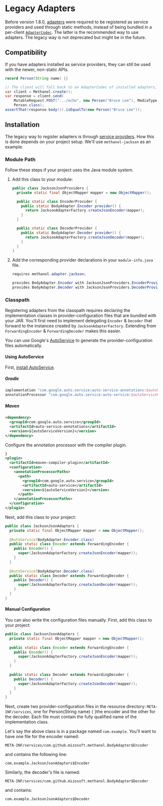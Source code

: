 # Legacy Adapters

Before version 1.8.0, [adapters](adapters.md) were required to be registered as service providers and used through
static methods, instead of being bundled in a per-client [`AdapterCodec`][adaptercodec_javadoc]. The latter is the
recommended way to use adapters. The legacy way is not deprecated but might be in the future.

## Compatibility

If you have adapters installed as service providers, they can still be used with the newer, non-static APIs.

```java
record Person(String name) {}

// The client will fall back to an AdapterCodec of installed adapters, if any.
var client = Methanol.create();
var response = client.send(
    MutableRequest.POST(".../echo", new Person("Bruce Lee"), MediaType.APPLICATION_JSON),
    Person.class);
assertThat(response.body()).isEqualTo(new Person("Bruce Lee"));
```

## Installation

The legacy way to register adapters is through [service providers][serviceloader_javadoc].
How this is done depends on your project setup. We'll use `methanol-jackson` as an example.

### Module Path

Follow these steps if your project uses the Java module system.

1. Add this class to your module:

    ```java
    public class JacksonJsonProviders {
      private static final ObjectMapper mapper = new ObjectMapper();
   
      public static class EncoderProvider {
        public static BodyAdapter.Encoder provider() {
          return JacksonAdapterFactory.createJsonEncoder(mapper);
        }
      }
   
      public static class DecoderProvider {
        public static BodyAdapter.Decoder provider() {
          return JacksonAdapterFactory.createJsonDecoder(mapper);
        }
      }
    }
    ```

2. Add the corresponding provider declarations in your `module-info.java` file.

    ```java
    requires methanol.adapter.jackson;
   
    provides BodyAdapter.Encoder with JacksonJsonProviders.EncoderProvider;
    provides BodyAdapter.Decoder with JacksonJsonProviders.DecoderProvider;
    ```

### Classpath

Registering adapters from the classpath requires declaring the implementation classes in provider-configuration
files that are bundled with your JAR. You'll first need to implement delegating `Encoder` & `Decoder`
that forward to the instances created by `JacksonAdapterFactory`. Extending from `ForwardingEncoder` &
`ForwardingDecoder` makes this easier.

You can use Google's [AutoService][autoservice] to generate the provider-configuration files automatically.

#### Using AutoService

First, [install AutoService][autoservice_getting_started].

##### Gradle

```gradle
implementation "com.google.auto.service:auto-service-annotations:$autoServiceVersion"
annotationProcessor "com.google.auto.service:auto-service:$autoServiceVersion"
```

##### Maven

```xml
<dependency>
  <groupId>com.google.auto.service</groupId>
  <artifactId>auto-service-annotations</artifactId>
  <version>${autoServiceVersion}</version>
</dependency>
```

Configure the annotation processor with the compiler plugin.

```xml Person(String name) {
}
<plugin>
  <artifactId>maven-compiler-plugin</artifactId>
  <configuration>
    <annotationProcessorPaths>
      <path>
        <groupId>com.google.auto.service</groupId>
        <artifactId>auto-service</artifactId>
        <version>${autoServiceVersion}</version>
      </path>
    </annotationProcessorPaths>
  </configuration>
</plugin>
```

Next, add this class to your project:

```java
public class JacksonJsonAdapters {
  private static final ObjectMapper mapper = new ObjectMapper();
  
  @AutoService(BodyAdapter.Encoder.class)
  public static class Encoder extends ForwardingEncoder {
    public Encoder() {
      super(JacksonAdapterFactory.createJsonEncoder(mapper));
    }
  }
  
  @AutoService(BodyAdapter.Decoder.class)
  public static class Decoder extends ForwardingDecoder {
    public Decoder() {
      super(JacksonAdapterFactory.createJsonDecoder(mapper));
    }
  }
}
```

#### Manual Configuration

You can also write the configuration files manually. First, add this class to your project:

```java
public class JacksonJsonAdapters {
  private static final ObjectMapper mapper = new ObjectMapper();
  
  public static class Encoder extends ForwardingEncoder {
    public Encoder() {
      super(JacksonAdapterFactory.createJsonEncoder(mapper));
    }
  }
  
  public static class Decoder extends ForwardingDecoder {
    public Decoder() {
      super(JacksonAdapterFactory.createJsonDecoder(mapper));
    }
  }
}
```

Next, create two provider-configuration files in the resource directory: `META-INF/services`,
one for  Person(String name) {
}the encoder and the other for the decoder. Each file must contain the fully qualified
name of the implementation class.

Let's say the above class is in a package named `com.example`. You'll want to have one file for the
encoder named:

```
META-INF/services/com.github.mizosoft.methanol.BodyAdapter$Encoder
```

and contains the following line:

```
com.example.JacksonJsonAdapters$Encoder
```

Similarly, the decoder's file is named:

```
META-INF/services/com.github.mizosoft.methanol.BodyAdapter$Decoder
```

and contains:

```
com.example.JacksonJsonAdapters$Decoder
```

[jackson]: https://github.com/FasterXML/jackson

[autoservice]: https://github.com/google/auto/tree/master/service

[autoservice_getting_started]: https://github.com/google/auto/tree/master/service#getting-started

[serviceloader_javadoc]: https://docs.oracle.com/en/java/javase/11/docs/api/java.base/java/util/ServiceLoader.html

[adaptercodec_javadoc]: https://mizosoft.github.io/methanol/api/latest/methanol/com/github/mizosoft/methanol/AdapterCodec.html
